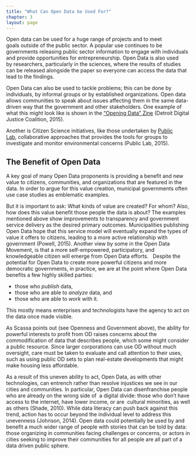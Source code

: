 ```yaml
---
title: "What Can Open Data be Used For?"
chapter: 3
layout: page
---
```


Open data can be used for a huge range of projects and to meet goals outside of the public sector. A popular use continues to be governments releasing public sector information to engage with individuals and provide opportunities for entrepreneurship. Open Data is also used by researchers, particularly in the sciences, where the results of studies can be released alongside the paper so everyone can access the data that lead to the findings.

Open Data can also be used to tackle problems; this can be done by individuals, by informal groups or by established organizations. Open data allows communities to speak about issues affecting them in the same data-driven way that the government and other stakeholders. One example of what this might look like is shown in the [“Opening Data” Zine](https://www.alliedmedia.org/news/2015/09/17/opening-data-zine-here) (Detroit Digital Justice Coalition, 2015).    

Another is Citizen Science initiatives, like those undertaken by [Public Lab](https://publiclab.org/), collaborative approaches that provides the tools for groups to investigate and monitor environmental concerns (Public Lab, 2015).

## The Benefit of Open Data

A key goal of many Open Data proponents is providing a benefit and new value to citizens, communities, and organizations that are featured in the data. In order to argue for this value creation, municipal governments often use case studies as emblematic examples.

But it is important to ask: What kinds of value are created? For whom? Also, how does this value benefit those people the data is about? The examples mentioned above show improvements to transparency and government service delivery as the desired primary outcomes. Municipalities publishing Open Data hope that this service model will eventually expand the types of value it offers to citizens, leading to a more active relationship with government (Powell, 2015). Another view by some in the Open Data Movement, is that a more self-empowered, participatory, and knowledgeable citizen will emerge from Open Data efforts.
 
Despite the potential for Open Data to create more powerful citizens and more democratic governments, in practice, we are at the point where Open Data benefits a few highly skilled parties:

* those who *publish* data,  
* those who are able to *analyze* data, and
* those who are able to *work* with it.   

This mostly means enterprises and technologists have the agency to act on the data once made visible.

As Scassa points out (see Openness and Government above), the ability for powerful interests to profit from OD raises concerns about the commodification of data that describes people, which some might consider a public resource. Since larger corporations can use OD without much oversight, care must be taken to evaluate and call attention to their uses, such as using public OD sets to plan real-estate developments that might make housing less affordable.

As a result of this uneven ability to act, Open Data, as with other technologies, can entrench rather than resolve injustices we see in our cities and communities. In particular, Open Data can disenfranchise people who are already on the wrong side of  a digital divide: those who don’t have access to the internet, have lower income, or are  cultural minorities, as well as others (Shade, 2010). While data literacy can push back against this trend, action has to occur beyond the individual level to address this unevenness (Johnson, 2014). Open data could potentially be used by and benefit a much wider range of people with stories that can be told by data: those organizing in communities facing challenges or concerns, or actors in cities seeking to improve their communities for all people are all part of a data driven public sphere.
